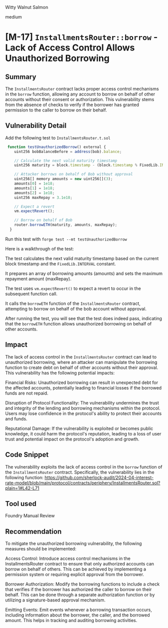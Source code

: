 Witty Walnut Salmon

medium

# [M-17] `InstallmentsRouter::borrow` - Lack of Access Control Allows Unauthorized Borrowing

## Summary

The `InstallmentsRouter` contract lacks proper access control mechanisms in the `borrow` function, allowing any account to borrow on behalf of other accounts without their consent or authorization. This vulnerability stems from the absence of checks to verify if the borrower has granted permission to the caller to borrow on their behalf.

## Vulnerability Detail

Add the following test to `InstallmentsRouter.t.sol`
```javascript
 function testUnauthorizedBorrow() external {
    uint256 bobBalanceBefore = address(bob).balance;

    // Calculate the next valid maturity timestamp
    uint256 maturity = block.timestamp - (block.timestamp % FixedLib.INTERVAL) + FixedLib.INTERVAL;

    // Attacker borrows on behalf of Bob without approval
    uint256[] memory amounts = new uint256[](3);
    amounts[0] = 1e18;
    amounts[1] = 1e18;
    amounts[2] = 1e18;
    uint256 maxRepay = 3.1e18;

    // Expect a revert
    vm.expectRevert();

    // Borrow on behalf of Bob
    router.borrowETH(maturity, amounts, maxRepay);
  }
```
Run this test with `forge test --mt testUnauthorizedBorrow`

Here is a walkthrough of the test:

The test calculates the next valid maturity timestamp based on the current block timestamp and the `FixedLib.INTERVAL` constant.

It prepares an array of borrowing amounts (amounts) and sets the maximum repayment amount (maxRepay).

The test uses `vm.expectRevert()` to expect a revert to occur in the subsequent function call.

It calls the `borrowETH` function of the `InstallmentsRouter` contract, attempting to borrow on behalf of the bob account without approval.

After running the test, you will see that the test does indeed pass, indicating that the `borrowETH` function allows unauthorized borrowing on behalf of other accounts.

## Impact

The lack of access control in the `InstallmentsRouter` contract can lead to unauthorized borrowing, where an attacker can manipulate the borrowing function to create debt on behalf of other accounts without their approval. This vulnerability has the following potential impacts:

Financial Risks: Unauthorized borrowing can result in unexpected debt for the affected accounts, potentially leading to financial losses if the borrowed funds are not repaid.

Disruption of Protocol Functionality: The vulnerability undermines the trust and integrity of the lending and borrowing mechanisms within the protocol. Users may lose confidence in the protocol's ability to protect their accounts and funds.

Reputational Damage: If the vulnerability is exploited or becomes public knowledge, it could harm the protocol's reputation, leading to a loss of user trust and potential impact on the protocol's adoption and growth.

## Code Snippet

The vulnerability exploits the lack of access control in the `borrow` function of the `InstallmentsRouter` contract. Specifically, the vulnerability lies in the following function: https://github.com/sherlock-audit/2024-04-interest-rate-model/blob/main/protocol/contracts/periphery/InstallmentsRouter.sol?plain=1#L42-L71


## Tool used
Foundry
Manual Review

## Recommendation
To mitigate the unauthorized borrowing vulnerability, the following measures should be implemented:

Access Control: Introduce access control mechanisms in the InstallmentsRouter contract to ensure that only authorized accounts can borrow on behalf of others. This can be achieved by implementing a permission system or requiring explicit approval from the borrower.

Borrower Authorization: Modify the borrowing functions to include a check that verifies if the borrower has authorized the caller to borrow on their behalf. This can be done through a separate authorization function or by utilizing a signature-based approval mechanism.

Emitting Events: Emit events whenever a borrowing transaction occurs, including information about the borrower, the caller, and the borrowed amount. This helps in tracking and auditing borrowing activities.


